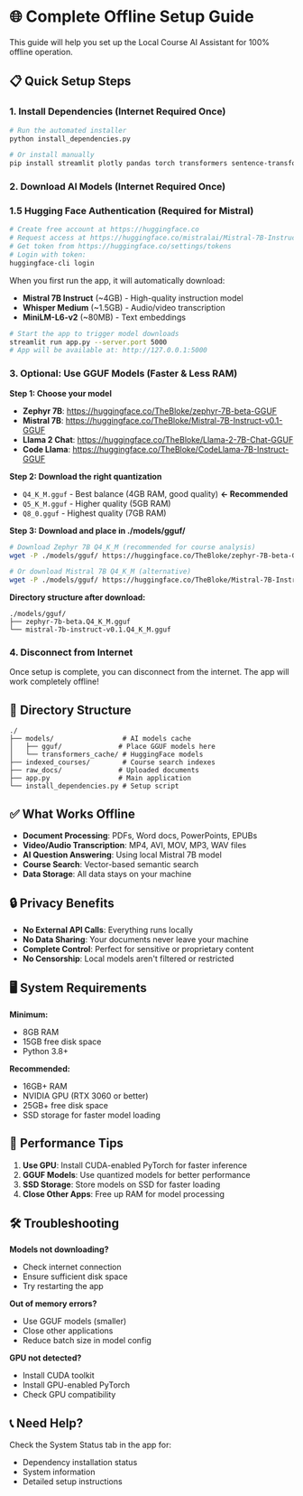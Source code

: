 # 🌐 Complete Offline Setup Guide

This guide will help you set up the Local Course AI Assistant for 100% offline operation.

## 📋 Quick Setup Steps

### 1. Install Dependencies (Internet Required Once)
```bash
# Run the automated installer
python install_dependencies.py

# Or install manually
pip install streamlit plotly pandas torch transformers sentence-transformers llama-index whisper PyPDF2 python-docx python-pptx ebooklib beautifulsoup4
```

### 2. Download AI Models (Internet Required Once)
### 1.5 Hugging Face Authentication (Required for Mistral)
```bash
# Create free account at https://huggingface.co
# Request access at https://huggingface.co/mistralai/Mistral-7B-Instruct-v0.1
# Get token from https://huggingface.co/settings/tokens
# Login with token:
huggingface-cli login
```

When you first run the app, it will automatically download:
- **Mistral 7B Instruct** (~4GB) - High-quality instruction model
- **Whisper Medium** (~1.5GB) - Audio/video transcription  
- **MiniLM-L6-v2** (~80MB) - Text embeddings

```bash
# Start the app to trigger model downloads
streamlit run app.py --server.port 5000
# App will be available at: http://127.0.0.1:5000
```

### 3. Optional: Use GGUF Models (Faster & Less RAM)

**Step 1: Choose your model**
- **Zephyr 7B**: https://huggingface.co/TheBloke/zephyr-7B-beta-GGUF
- **Mistral 7B**: https://huggingface.co/TheBloke/Mistral-7B-Instruct-v0.1-GGUF  
- **Llama 2 Chat**: https://huggingface.co/TheBloke/Llama-2-7B-Chat-GGUF
- **Code Llama**: https://huggingface.co/TheBloke/CodeLlama-7B-Instruct-GGUF

**Step 2: Download the right quantization**
- `Q4_K_M.gguf` - Best balance (4GB RAM, good quality) **← Recommended**
- `Q5_K_M.gguf` - Higher quality (5GB RAM)
- `Q8_0.gguf` - Highest quality (7GB RAM)

**Step 3: Download and place in ./models/gguf/**
```bash
# Download Zephyr 7B Q4_K_M (recommended for course analysis)
wget -P ./models/gguf/ https://huggingface.co/TheBloke/zephyr-7B-beta-GGUF/resolve/main/zephyr-7b-beta.Q4_K_M.gguf

# Or download Mistral 7B Q4_K_M (alternative)
wget -P ./models/gguf/ https://huggingface.co/TheBloke/Mistral-7B-Instruct-v0.1-GGUF/resolve/main/mistral-7b-instruct-v0.1.Q4_K_M.gguf
```

**Directory structure after download:**
```
./models/gguf/
├── zephyr-7b-beta.Q4_K_M.gguf
└── mistral-7b-instruct-v0.1.Q4_K_M.gguf
```

### 4. Disconnect from Internet
Once setup is complete, you can disconnect from the internet. The app will work completely offline!

## 📁 Directory Structure
```
./
├── models/                 # AI models cache
│   ├── gguf/              # Place GGUF models here
│   └── transformers_cache/ # HuggingFace models
├── indexed_courses/        # Course search indexes
├── raw_docs/              # Uploaded documents
├── app.py                 # Main application
└── install_dependencies.py # Setup script
```

## ✅ What Works Offline

- **Document Processing**: PDFs, Word docs, PowerPoints, EPUBs
- **Video/Audio Transcription**: MP4, AVI, MOV, MP3, WAV files
- **AI Question Answering**: Using local Mistral 7B model
- **Course Search**: Vector-based semantic search
- **Data Storage**: All data stays on your machine

## 🔒 Privacy Benefits

- **No External API Calls**: Everything runs locally
- **No Data Sharing**: Your documents never leave your machine
- **Complete Control**: Perfect for sensitive or proprietary content
- **No Censorship**: Local models aren't filtered or restricted

## 🖥️ System Requirements

**Minimum:**
- 8GB RAM
- 15GB free disk space
- Python 3.8+

**Recommended:**
- 16GB+ RAM
- NVIDIA GPU (RTX 3060 or better)
- 25GB+ free disk space
- SSD storage for faster model loading

## 🚀 Performance Tips

1. **Use GPU**: Install CUDA-enabled PyTorch for faster inference
2. **GGUF Models**: Use quantized models for better performance
3. **SSD Storage**: Store models on SSD for faster loading
4. **Close Other Apps**: Free up RAM for model processing

## 🛠️ Troubleshooting

**Models not downloading?**
- Check internet connection
- Ensure sufficient disk space
- Try restarting the app

**Out of memory errors?**
- Use GGUF models (smaller)
- Close other applications
- Reduce batch size in model config

**GPU not detected?**
- Install CUDA toolkit
- Install GPU-enabled PyTorch
- Check GPU compatibility

## 📞 Need Help?

Check the System Status tab in the app for:
- Dependency installation status
- System information
- Detailed setup instructions